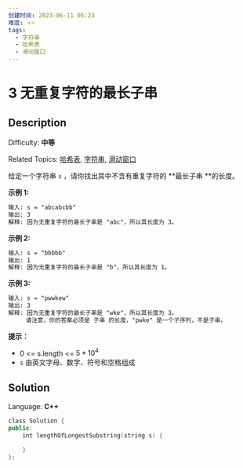 ```yaml
---
创建时间: 2023-06-11 05:23
难度: ⭐️⭐️
tags:
  - 字符串
  - 哈希表
  - 滑动窗口
---
```


# 3 无重复字符的最长子串

## Description

Difficulty: **中等**  

Related Topics: [哈希表](https://leetcode.cn/tag/hash-table/), [字符串](https://leetcode.cn/tag/string/), [滑动窗口](https://leetcode.cn/tag/sliding-window/)


给定一个字符串 `s` ，请你找出其中不含有重复字符的 **最长子串 **的长度。

**示例 1:**

```txt
输入: s = "abcabcbb"
输出: 3 
解释: 因为无重复字符的最长子串是 "abc"，所以其长度为 3。
```

**示例 2:**

```txt
输入: s = "bbbbb"
输出: 1
解释: 因为无重复字符的最长子串是 "b"，所以其长度为 1。
```

**示例 3:**

```txt
输入: s = "pwwkew"
输出: 3
解释: 因为无重复字符的最长子串是 "wke"，所以其长度为 3。
     请注意，你的答案必须是 子串 的长度，"pwke" 是一个子序列，不是子串。
```

**提示：**

*   0 <= s.length <= $5 * 10^4$
*   `s` 由英文字母、数字、符号和空格组成


## Solution

Language: **C++**

```c++
class Solution {
public:
    int lengthOfLongestSubstring(string s) {

    }
};
```